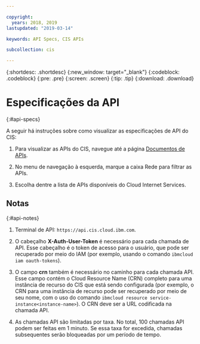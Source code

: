 ```yaml
---

copyright:
  years: 2018, 2019
lastupdated: "2019-03-14"

keywords: API Specs, CIS APIs

subcollection: cis

---
```



{:shortdesc: .shortdesc}
{:new_window: target="_blank"}
{:codeblock: .codeblock}
{:pre: .pre}
{:screen: .screen}
{:tip: .tip}
{:download: .download}

# Especificações da API
{:#api-specs}

A seguir há instruções sobre como visualizar as especificações de API do CIS: 

1. Para visualizar as APIs do CIS, navegue até a página [Documentos de APIs](/apidocs/). 

2. No menu de navegação à esquerda, marque a caixa Rede para filtrar as APIs.

3. Escolha dentre a lista de APIs disponíveis do Cloud Internet Services.


## Notas
{:#api-notes}

1. Terminal de API: `https://api.cis.cloud.ibm.com`.

2. O cabeçalho **X-Auth-User-Token** é necessário para cada chamada de API. Esse cabeçalho é o token de acesso para o usuário, que pode ser recuperado por meio do IAM (por exemplo, usando o comando `ibmcloud iam oauth-tokens`).

3. O campo **crn** também é necessário no caminho para cada chamada API. Esse campo contém o Cloud Resource Name (CRN) completo para uma instância de recurso do CIS que está sendo configurada (por exemplo, o CRN para uma instância de recurso pode ser recuperado por meio de seu nome, com o uso do comando `ibmcloud resource service-instance<instance-name>`). O CRN deve ser a URL codificada na chamada API.

4. As chamadas API são limitadas por taxa. No total, 100 chamadas API podem ser feitas em 1 minuto. Se essa taxa for excedida, chamadas subsequentes serão bloqueadas por um período de tempo.
